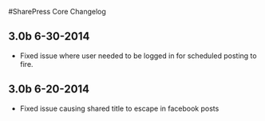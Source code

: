 #SharePress Core Changelog

## 3.0b 6-30-2014
- Fixed issue where user needed to be logged in for scheduled posting to fire.

## 3.0b 6-20-2014
- Fixed issue causing shared title to escape in facebook posts